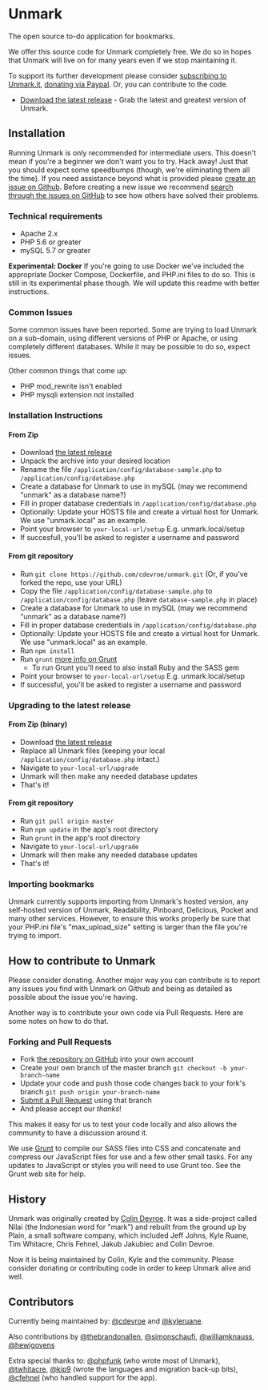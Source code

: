 Unmark
============

The open source to-do application for bookmarks.

We offer this source code for Unmark completely free. We do so in hopes that Unmark will live on for many years even if we stop maintaining it.

To support its further development please consider [subscribing to Unmark.it](https://unmark.it/), [donating via Paypal](https://www.paypal.com/cgi-bin/webscr?cmd=_s-xclick&hosted_button_id=XSYNN4MGM826N). Or, you can contribute to the code.

- [Download the latest release](https://github.com/cdevroe/unmark/releases) - Grab the latest and greatest version of Unmark.


## Installation

Running Unmark is only recommended for intermediate users. This doesn't mean if you're a beginner we don't want you to try. Hack away! Just that you should expect some speedbumps (though, we're eliminating them all the time). If you need assistance beyond what is provided please [create an issue on Github](https://github.com/cdevroe/unmark/issues). Before creating a new issue we recommend [search through the issues on GitHub](https://github.com/cdevroe/unmark/issues) to see how others have solved their problems.

### Technical requirements

- Apache 2.x
- PHP 5.6 or greater
- mySQL 5.7 or greater

**Experimental: Docker**
If you're going to use Docker we've included the appropriate Docker Compose, Dockerfile, and PHP.ini files to do so. This is still in its experimental phase though. We will update this readme with better instructions.

### Common Issues

Some common issues have been reported. Some are trying to load Unmark on a sub-domain, using different versions of PHP or Apache, or using completely different databases. While it may be possible to do so, expect issues.

Other common things that come up:
- PHP mod_rewrite isn't enabled
- PHP mysqli extension not installed

### Installation Instructions

#### From Zip
- Download [the latest release](https://github.com/cdevroe/unmark/releases)
- Unpack the archive into your desired location
- Rename the file `/application/config/database-sample.php` to `/application/config/database.php`
- Create a database for Unmark to use in mySQL (may we recommend "unmark" as a database name?)
- Fill in proper database credentials in `/application/config/database.php`
- Optionally: Update your HOSTS file and create a virtual host for Unmark. We use "unmark.local" as an example.
- Point your browser to `your-local-url/setup` E.g. unmark.local/setup
- If succesfull, you'll be asked to register a username and password

#### From git repository
- Run `git clone https://github.com/cdevroe/unmark.git` (Or, if you've forked the repo, use your URL)
- Copy the file `/application/config/database-sample.php` to `/application/config/database.php` (leave `database-sample.php` in place)
- Create a database for Unmark to use in mySQL (may we recommend "unmark" as a database name?)
- Fill in proper database credentials in `/application/config/database.php`
- Optionally: Update your HOSTS file and create a virtual host for Unmark. We use "unmark.local" as an example.
- Run `npm install`
- Run `grunt` [more info on Grunt](http://gruntjs.com/)
    - To run Grunt you'll need to also install Ruby and the SASS gem
- Point your browser to `your-local-url/setup` E.g. unmark.local/setup
- If successful, you'll be asked to register a username and password

### Upgrading to the latest release

#### From Zip (binary)
- Download [the latest release](https://github.com/cdevroe/unmark/releases)
- Replace all Unmark files (keeping your local `/application/config/database.php` intact.)
- Navigate to `your-local-url/upgrade`
- Unmark will then make any needed database updates
- That's it!

#### From git repository
- Run `git pull origin master`
- Run `npm update` in the app's root directory
- Run `grunt` in the app's root directory
- Navigate to `your-local-url/upgrade`
- Unmark will then make any needed database updates
- That's it!

### Importing bookmarks

Unmark currently supports importing from Unmark's hosted version, any self-hosted version of Unmark, Readability, Pinboard, Delicious, Pocket and many other services. However, to ensure this works properly be sure that your PHP.ini file's "max_upload_size" setting is larger than the file you're trying to import.

## How to contribute to Unmark

Please consider donating. Another major way you can contribute is to report any issues you find with Unmark on Github and being as detailed as possible about the issue you're having.

Another way is to contribute your own code via Pull Requests. Here are some notes on how to do that.

### Forking and Pull Requests

- Fork [the repository on GitHub](https://github.com/cdevroe/unmark/) into your own account
- Create your own branch of the master branch `git checkout -b your-branch-name`
- Update your code and push those code changes back to your fork's branch `git push origin your-branch-name`
- [Submit a Pull Request](https://github.com/cdevroe/unmark/pulls) using that branch
- And please accept our _thanks_!

This makes it easy for us to test your code locally and also allows the community to have a discussion around it.

We use [Grunt](http://gruntjs.com/) to compile our SASS files into CSS and concatenate and compress our JavaScript files for use and a few other small tasks. For any updates to JavaScript or styles you will need to use Grunt too. See the Grunt web site for help.

## History

Unmark was originally created by [Colin Devroe](http://cdevroe.com/). It was a side-project called Nilai (the Indonesian word for "mark") and rebuilt from the ground up by Plain, a small software company, which included Jeff Johns, Kyle Ruane, Tim Whitacre, Chris Fehnel, Jakub Jakubiec and Colin Devroe.

Now it is being maintained by Colin, Kyle and the community. Please consider donating or contributing code in order to keep Unmark alive and well.

## Contributors

Currently being maintained by: [@cdevroe](https://github.com/cdevroe) and [@kyleruane](https://github.com/kyleruane).

Also contributions by [@thebrandonallen](https://github.com/thebrandonallen), [@simonschaufi](https://github.com/simonschaufi), [@williamknauss](https://github.com/williamknauss), [@hewigovens](https://github.com/hewigovens)

Extra special thanks to: [@phpfunk](https://github.com/phpfunk) (who wrote most of Unmark), [@twhitacre](https://github.com/twhitacre), [@kip9](https://github.com/kip9) (wrote the languages and migration back-up bits), [@cfehnel](https://github.com/cfehnel) (who handled support for the app).
